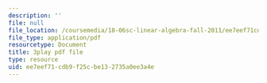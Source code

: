 ```yaml
---
description: ''
file: null
file_location: /coursemedia/18-06sc-linear-algebra-fall-2011/ee7eef71cdb9f25cbe132735a0ee3a4e_Go2aLo7ZOlU.pdf
file_type: application/pdf
resourcetype: Document
title: 3play pdf file
type: resource
uid: ee7eef71-cdb9-f25c-be13-2735a0ee3a4e
---
```

